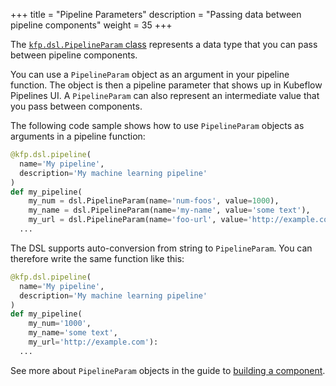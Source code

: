 +++
title = "Pipeline Parameters"
description = "Passing data between pipeline components"
weight = 35
+++

The [`kfp.dsl.PipelineParam` 
class](https://kubeflow-pipelines.readthedocs.io/en/latest/source/kfp.dsl.html#kfp.dsl.PipelineParam)
represents a data type that you can pass between pipeline components.

You can use a `PipelineParam` object as an argument in your pipeline function.
The object is then a pipeline parameter that shows up in Kubeflow Pipelines UI.
A `PipelineParam` can also represent an intermediate value that you pass between 
components.

The following code sample shows how to use `PipelineParam` objects as
arguments in a pipeline function:

```python
@kfp.dsl.pipeline(
  name='My pipeline',
  description='My machine learning pipeline'
)
def my_pipeline(
    my_num = dsl.PipelineParam(name='num-foos', value=1000),
    my_name = dsl.PipelineParam(name='my-name', value='some text'),
    my_url = dsl.PipelineParam(name='foo-url', value='http://example.com')):
  ...
```

The DSL supports auto-conversion from string to `PipelineParam`. You can
therefore write the same function like this:

```python
@kfp.dsl.pipeline(
  name='My pipeline',
  description='My machine learning pipeline'
)
def my_pipeline(
    my_num='1000', 
    my_name='some text', 
    my_url='http://example.com'):
  ...
```

See more about `PipelineParam` objects in the guide to [building a 
component](/docs/pipelines/sdk/build-component/#create-a-python-class-for-your-component).